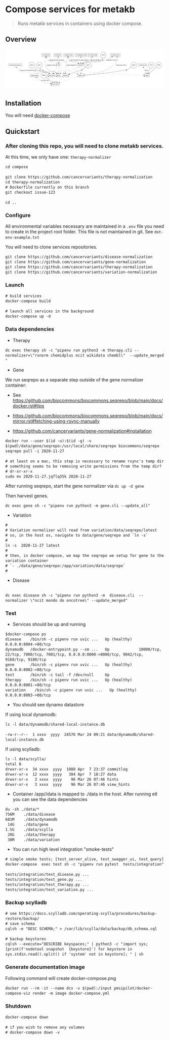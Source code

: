 # Compose services for metakb

> Runs metakb services in containers using docker compose.

## Overview

![image](docker-compose.png)


## Installation

You will need [docker-compose](https://docs.docker.com/compose/install/)


## Quickstart

### After cloning this repo, you will need to clone metakb services.

At this time, we only have one: `therapy-normalizer`

```
cd compose

git clone https://github.com/cancervariants/therapy-normalization
cd therapy-normalization
# Dockerfile currently on this branch
git checkout issue-123

cd ..
```

### Configure

All environmental variables necessary are maintained in a `.env` file you need to create in the project root folder.  This file is not maintained in git.  See `dot-env-example.txt`

You will need to clone services repositories.

```
git clone https://github.com/cancervariants/disease-normalization
git clone https://github.com/cancervariants/gene-normalization
git clone https://github.com/cancervariants/therapy-normalization
git clone https://github.com/cancervariants/variation-normalization
```


### Launch

```
# build services
docker-compose build

# launch all services in the background
docker-compose up -d
```

### Data dependencies

* Therapy
```
dc exec therapy sh -c "pipenv run python3 -m therapy.cli --normalizer=\"rxnorm chemidplus ncit wikidata chembl\"  --update_merged "
```

* Gene

We run seqrepo as a separate step outside of the gene normalizer container:

  * See https://github.com/biocommons/biocommons.seqrepo/blob/main/docs/docker.rst#tips

  * https://github.com/biocommons/biocommons.seqrepo/blob/main/docs/mirror.rst#fetching-using-rsync-manually

  * https://github.com/cancervariants/gene-normalization#installation


```
docker run --user $(id -u):$(id -g) -v $(pwd)/data/gene/seqrepo:/usr/local/share/seqrepo biocommons/seqrepo seqrepo pull -i 2020-11-27

# at least on a mac, this step is necessary to rename rsync's temp dir
# something seems to be removing write permissions from the temp dir?
# dr-xr-xr-x
sudo mv 2020-11-27.jqflq35k 2020-11-27

```

After running seqrepo, start the gene normalizer via `dc up -d gene`

Then harvest genes.

```
dc exec gene sh -c "pipenv run python3 -m gene.cli --update_all"
```


* Variation

```
#
# Variation normalizer will read from variation/data/seqrepo/latest
# so, in the host os, navigate to data/gene/seqrepo and `ln -s`
#
ln -s  2020-11-27 latest
#
# then, in docker compose, we map the seqrepo we setup for gene to the variation container
# `- ./data/gene/seqrepo:/app/variation/data/seqrepo`
#
```

* Disease

```

dc exec disease sh -c "pipenv run python3 -m  disease.cli  --normalizer \"ncit mondo do oncotree\" --update_merged"
```


### Test

* Services should be up and running
```
$docker-compose ps
disease    /bin/sh -c pipenv run uvic ...   Up (healthy)   0.0.0.0:8004->80/tcp
dynamodb   /docker-entrypoint.py --sm ...   Up             10000/tcp, 22/tcp, 7000/tcp, 7001/tcp, 0.0.0.0:8000->8000/tcp, 9042/tcp, 9160/tcp, 9180/tcp
gene       /bin/sh -c pipenv run uvic ...   Up (healthy)   0.0.0.0:8002->80/tcp
test       /bin/sh -c tail -f /dev/null     Up
therapy    /bin/sh -c pipenv run uvic ...   Up (healthy)   0.0.0.0:8001->80/tcp
variation    /bin/sh -c pipenv run uvic ...   Up (healthy)   0.0.0.0:8003->80/tcp
```


* You should see dynamo datastore

If using local dynamodb:

```
ls -l data/dynamodb/shared-local-instance.db

-rw-r--r--  1 xxxx  yyyy  24576 Mar 24 09:21 data/dynamodb/shared-local-instance.db
```

If using scylladb:

```
ls -l data/scylla/
total 0
drwxr-xr-x  34 xxxx  yyyy  1088 Apr  7 23:37 commitlog
drwxr-xr-x  12 xxxx  yyyy   384 Apr  7 18:27 data
drwxr-xr-x   3 xxxx  yyyy    96 Mar 26 07:46 hints
drwxr-xr-x   3 xxxx  yyyy    96 Mar 26 07:46 view_hints
```

* Container /app/<package>/data is mapped to ./data in the host.  After running etl you can see the data dependencies
```
du -sh ./data/*
756M	./data/disease
681M	./data/dynamodb
 14G	./data/gene
1.5G	./data/scylla
 20G	./data/therapy
 38M	./data/variation
```


* You can run high level integration "smoke-tests"

```
# simple smoke tests; [test_server_alive, test_swagger_ui, test_query] 
docker-compose  exec test sh -c "pipenv run pytest  tests/integration"

tests/integration/test_disease.py ...
tests/integration/test_gene.py ...
tests/integration/test_therapy.py ...
tests/integration/test_variation.py ...

```

### Backup scylladb

```
# see https://docs.scylladb.com/operating-scylla/procedures/backup-restore/backup/
# save schema
cqlsh -e "DESC SCHEMA;" > /var/lib/scylla/data/backup/db_schema.cql

# backup keystores
cqlsh --execute="DESCRIBE keyspaces;" | python3 -c "import sys;[print(f'nodetool snapshot  {keystore}') for keystore in sys.stdin.read().split() if 'system' not in keystore]; " | sh
```

### Generate documentation image

Following command will create docker-compose.png

```
docker run --rm -it --name dcv -v $(pwd):/input pmsipilot/docker-compose-viz render -m image docker-compose.yml
```


### Shutdown

```
docker-compose down

# if you wish to remove any volumes
# docker-compose down -v

```
